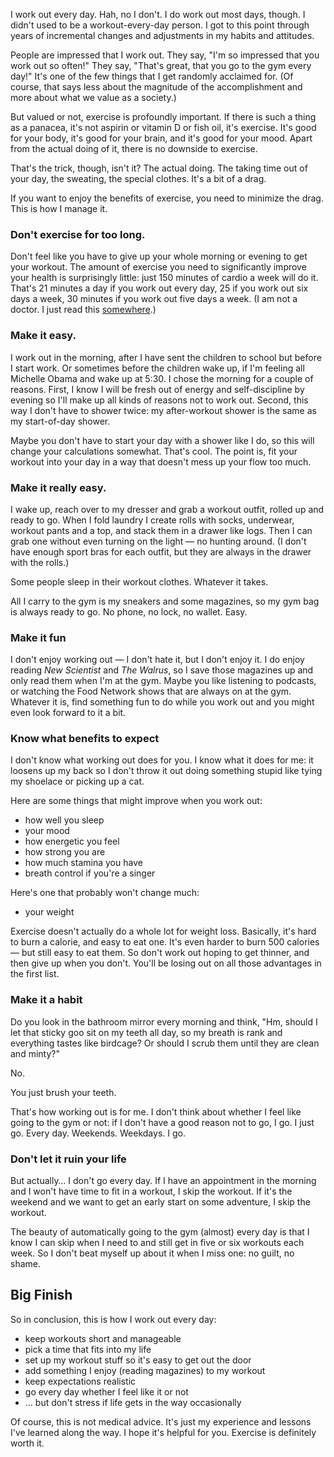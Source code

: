 <!--
.. title: How to Go to the Gym Every Day (Kind Of)
.. date: 2016-11-02 09:28:18
.. author: Amy Brown
-->

I work out every day. Hah, no I don't. I do work out most days, though.  I didn't used to be a workout-every-day person. I got to this point through years of incremental changes and adjustments in my habits and attitudes. 

People are impressed that I work out. They say, "I'm so impressed that you work out so often!" They say, "That's great, that you go to the gym every day!" It's one of the few things that I get randomly acclaimed for. (Of course, that says less about the magnitude of the accomplishment and more about what we value as a society.)

But valued or not, exercise is profoundly important. If there is such a thing as a panacea, it's not aspirin or vitamin D or fish oil, it's exercise. It's good for your body, it's good for your brain, and it's good for your mood. Apart from the actual doing of it, there is no downside to exercise.

That's the trick, though, isn't it? The actual doing. The taking time out of your day, the sweating, the special clothes. It's a bit of a drag.

If you want to enjoy the benefits of exercise, you need to minimize the drag. This is how I manage it.

<!-- TEASER_END -->

### Don't exercise for too long.

Don't feel like you have to give up your whole morning or evening to get your workout. The amount of exercise you need to significantly improve your health is surprisingly little: just 150 minutes of cardio a week will do it. That's 21 minutes a day if you work out every day, 25 if you work out six days a week, 30 minutes if you work out five days a week. (I am not a doctor. I just read this [somewhere](http://www.heart.org/HEARTORG/HealthyLiving/PhysicalActivity/FitnessBasics/American-Heart-Association-Recommendations-for-Physical-Activity-in-Adults_UCM_307976_Article.jsp).)

### Make it easy.

I work out in the morning, after I have sent the children to school but before I start work. Or sometimes before the children wake up, if I'm feeling all Michelle Obama and wake up at 5:30. I chose the morning for a couple of reasons. First, I know I will be fresh out of energy and self-discipline by evening so I'll make up all kinds of reasons not to work out. Second, this way I don't have to shower twice: my after-workout shower is the same as my start-of-day shower.

Maybe you don't have to start your day with a shower like I do, so this will change your calculations somewhat. That's cool. The point is, fit your workout into your day in a way that doesn't mess up your flow too much.

### Make it really easy.

I wake up, reach over to my dresser and grab a workout outfit, rolled up and ready to go. When I fold laundry I create rolls with socks, underwear, workout pants and a top, and stack them in a drawer like logs. Then I can grab one without even turning on the light &mdash; no hunting around. (I don't have enough sport bras for each outfit, but they are always in the drawer with the rolls.)

Some people sleep in their workout clothes. Whatever it takes.

All I carry to the gym is my sneakers and some magazines, so my gym bag is always ready to go. No phone, no lock, no wallet. Easy.

### Make it fun

I don't enjoy working out &mdash; I don't hate it, but I don't enjoy it. I do enjoy reading *New Scientist* and *The Walrus*, so I save those magazines up and only read them when I'm at the gym. Maybe you like listening to podcasts, or watching the Food Network shows that are always on at the gym. Whatever it is, find something fun to do while you work out and you might even look forward to it a bit.

### Know what benefits to expect

I don't know what working out does for you. I know what it does for me: it loosens up my back so I don't throw it out doing something stupid like tying my shoelace or picking up a cat.

Here are some things that might improve when you work out:

- how well you sleep
- your mood
- how energetic you feel
- how strong you are
- how much stamina you have
- breath control if you're a singer

Here's one that probably won't change much:

- your weight

Exercise doesn't actually do a whole lot for weight loss. Basically, it's hard to burn a calorie, and easy to eat one. It's even harder to burn 500 calories &mdash; but still easy to eat them. So don't work out hoping to get thinner, and then give up when you don't. You'll be losing out on all those advantages in the first list.

### Make it a habit

Do you look in the bathroom mirror every morning and think, "Hm, should I let that sticky goo sit on my teeth all day, so my breath is rank and everything tastes like birdcage? Or should I scrub them until they are clean and minty?"

No.

You just brush your teeth.

That's how working out is for me. I don't think about whether I feel like going to the gym or not: if I don't have a good reason not to go, I go. I just go. Every day. Weekends. Weekdays. I go.

### Don't let it ruin your life

But actually&hellip; I don't go every day. If I have an appointment in the morning and I won't have time to fit in a workout, I skip the workout. If it's the weekend and we want to get an early start on some adventure, I skip the  workout. 

The beauty of automatically going to the gym (almost) every day is that I know I can skip when I need to and still get in five or six workouts each week. So I don't beat myself up about it when I miss one: no guilt, no shame.

## Big Finish 

So in conclusion, this is how I work out every day:

- keep workouts short and manageable
- pick a time that fits into my life
- set up my workout stuff so it's easy to get out the door
- add something I enjoy (reading magazines) to my workout
- keep expectations realistic
- go every day whether I feel like it or not
- &hellip; but don't stress if life gets in the way occasionally

Of course, this is not medical advice. It's just my experience and lessons I've learned along the way. I hope it's helpful for you. Exercise is definitely worth it.

